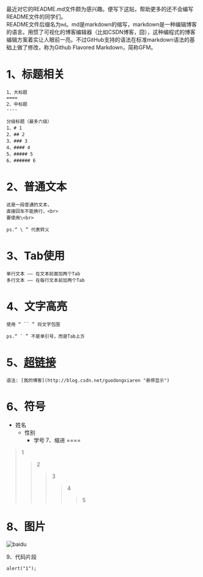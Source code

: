 
最近对它的README.md文件颇为感兴趣。便写下这贴，帮助更多的还不会编写README文件的同学们。<br>
README文件后缀名为`md`。md是markdown的缩写，markdown是一种编辑博客的语言。用惯了可视化的博客编辑器（比如CSDN博客，囧），这种编程式的博客编辑方案着实让人眼前一亮。不过GitHub支持的语法在标准markdown语法的基础上做了修改，称为Github Flavored Markdown，简称GFM。

1、标题相关
====
	1、大标题
	====
	2、中标题
	----
	
	分级标题（最多六级）
	1、# 1
	2、## 2
	3、### 3
	4、#### 4
	5、##### 5
	6、###### 6

2、普通文本
====
	这是一段普通的文本，
	直接回车不能换行，<br>  
	要使用\<br> 
	
	ps.“ \ ” 代表转义
	
3、Tab使用
====
	单行文本 —— 在文本前面加两个Tab
	多行文本 —— 在每行文本前加两个Tab

4、文字高亮
====
	使用 “ `` ” 将文字包围
	
	ps.“ ` ” 不是单引号，而是Tab上方

5、[超链接](http://www.baidu.com "百度")
====
	语法: [我的博客](http://blog.csdn.net/guodongxiaren "悬停显示")  
	
6、符号
====
* 姓名
	* 性别
		* 学号
7、缩进
====
> 1
>> 2
>>> 3
>>>> 4
>>>>> 5

8、图片
====
![baidu](http://www.baidu.com/img/bdlogo.gif "百度logo")

9、代码片段
 
```
alert("1");
```
